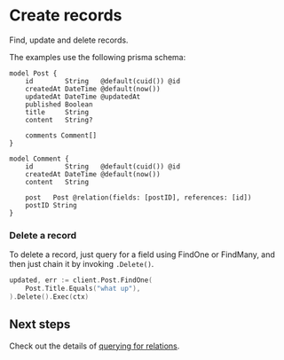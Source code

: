 # Create records

Find, update and delete records.

The examples use the following prisma schema:

```prisma
model Post {
    id        String   @default(cuid()) @id
    createdAt DateTime @default(now())
    updatedAt DateTime @updatedAt
    published Boolean
    title     String
    content   String?

    comments Comment[]
}

model Comment {
    id        String   @default(cuid()) @id
    createdAt DateTime @default(now())
    content   String

    post   Post @relation(fields: [postID], references: [id])
    postID String
}
```

### Delete a record

To delete a record, just query for a field using FindOne or FindMany, and then just chain it by invoking `.Delete()`.

```go
updated, err := client.Post.FindOne(
    Post.Title.Equals("what up"),
).Delete().Exec(ctx)
```

## Next steps

Check out the details of [querying for relations](./08-relations.md).
